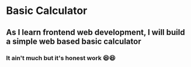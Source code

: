 # Basic Calculator

## As I learn frontend web development, I will build a simple web based basic calculator

### It ain't much but it's honest work 😆😆
